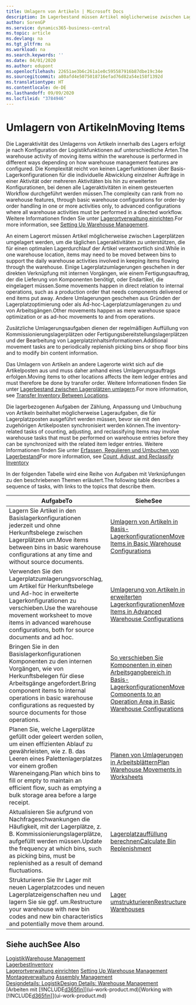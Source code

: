 ```yaml
---
title: Umlagern von Artikeln | Microsoft Docs
description: Im Lagerbestand müssen Artikel möglicherweise zwischen Lagerplätzen umgelagert werden, um die täglichen Lageraktivitäten zu unterstützen, die für einen optimalen Lagerdurchlauf der Artikel verantwortlich sind. Einige Lagerplatzumlagerungen geschehen in der direkten Verknüpfung mit internen Vorgängen, wie einem Fertigungsauftrag, der die Lieferung von Komponenten benötigt, oder Endartikel, die eingelagert müssen. Andere Umlagerungen geschehen aus Gründen der Lagerplatzoptimierung oder als Ad-hoc-Lagerplatzumlagerungen zu und von Arbeitsgängen.
author: SorenGP
ms.service: dynamics365-business-central
ms.topic: article
ms.devlang: na
ms.tgt_pltfrm: na
ms.workload: na
ms.search.keywords: ''
ms.date: 04/01/2020
ms.author: edupont
ms.openlocfilehash: 22651ae3b6c261a1e0c595587916b87dbe19c34e
ms.sourcegitcommit: a80afd4e5075018716efad76d82a54e158f1392d
ms.translationtype: HT
ms.contentlocale: de-DE
ms.lasthandoff: 09/09/2020
ms.locfileid: "3784946"
---
```

# <a name="moving-items"></a><span data-ttu-id="ca936-105">Umlagern von Artikeln</span><span class="sxs-lookup"><span data-stu-id="ca936-105">Moving Items</span></span>
<span data-ttu-id="ca936-106">Die Lageraktivität des Umlagerns von Artikeln innerhalb des Lagers erfolgt je nach Konfiguration der Logistikfunktionen auf unterschiedliche Arten.</span><span class="sxs-lookup"><span data-stu-id="ca936-106">The warehouse activity of moving items within the warehouse is performed in different ways depending on how warehouse management features are configured.</span></span> <span data-ttu-id="ca936-107">Die Komplexität reicht von keinen Lagerfunktionen über Basis-Lagerkonfigurationen für die individuelle Abwicklung einzelner Aufträge in einer Aktivität oder mehreren Aktivitäten bis hin zu erweiterten Konfigurationen, bei denen alle Lageraktivitäten in einem gesteuerten Workflow durchgeführt werden müssen.</span><span class="sxs-lookup"><span data-stu-id="ca936-107">The complexity can rank from no warehouse features, through basic warehouse configurations for order-by order handling in one or more activities only, to advanced configurations where all warehouse activities must be performed in a directed workflow.</span></span> <span data-ttu-id="ca936-108">Weitere Informationen finden Sie unter [Lagerortverwaltung einrichten](warehouse-setup-warehouse.md).</span><span class="sxs-lookup"><span data-stu-id="ca936-108">For more information, see [Setting Up Warehouse Management](warehouse-setup-warehouse.md).</span></span>

<span data-ttu-id="ca936-109">An einem Lagerort müssen Artikel möglicherweise zwischen Lagerplätzen umgelagert werden, um die täglichen Lageraktivitäten zu unterstützen, die für einen optimalen Lagerdurchlauf der Artikel verantwortlich sind.</span><span class="sxs-lookup"><span data-stu-id="ca936-109">While in one warehouse location, items may need to be moved between bins to support the daily warehouse activities involved in keeping items flowing through the warehouse.</span></span> <span data-ttu-id="ca936-110">Einige Lagerplatzumlagerungen geschehen in der direkten Verknüpfung mit internen Vorgängen, wie einem Fertigungsauftrag, der die Lieferung von Komponenten benötigt, oder Endartikel, die eingelagert müssen.</span><span class="sxs-lookup"><span data-stu-id="ca936-110">Some movements happen in direct relation to internal operations, such as a production order that needs components delivered or end items put away.</span></span> <span data-ttu-id="ca936-111">Andere Umlagerungen geschehen aus Gründen der Lagerplatzoptimierung oder als Ad-hoc-Lagerplatzumlagerungen zu und von Arbeitsgängen.</span><span class="sxs-lookup"><span data-stu-id="ca936-111">Other movements happen as mere warehouse space optimization or as ad-hoc movements to and from operations.</span></span>

<span data-ttu-id="ca936-112">Zusätzliche Umlagerungsaufgaben dienen der regelmäßigen Auffüllung von Kommissionierungslagerplätzen oder Fertigungsbereitstellungslagerplätzen und der Bearbeitung von Lagerplatzinhaltsinformationen.</span><span class="sxs-lookup"><span data-stu-id="ca936-112">Additional movement tasks are to periodically replenish picking bins or shop floor bins and to modify bin content information.</span></span>

<span data-ttu-id="ca936-113">Das Umlagern von Artikeln an andere Lagerorte wirkt sich auf die Artikelposten aus und muss daher anhand eines Umlagerungsauftrags erfolgen.</span><span class="sxs-lookup"><span data-stu-id="ca936-113">Moving items to other locations affects the item ledger entries and must therefore be done by transfer order.</span></span> <span data-ttu-id="ca936-114">Weitere Informationen finden Sie unter [Lagerbestand zwischen Lagerplätzen umlagern](inventory-how-transfer-between-locations.md).</span><span class="sxs-lookup"><span data-stu-id="ca936-114">For more information, see [Transfer Inventory Between Locations](inventory-how-transfer-between-locations.md).</span></span>  

<span data-ttu-id="ca936-115">Die lagerbezogenen Aufgaben der Zählung, Anpassung und Umbuchung von Artikeln beinhaltet möglicherweise Lageraufgaben, die für Lagerplatzposten ausgeführt werden müssen, bevor sie mit den zugehörigen Artikelposten synchronisiert werden können.</span><span class="sxs-lookup"><span data-stu-id="ca936-115">The inventory-related tasks of counting, adjusting, and reclassifying items may involve warehouse tasks that must be performed on warehouse entries before they can be synchronized with the related item ledger entries.</span></span> <span data-ttu-id="ca936-116">Weitere Informationen finden Sie unter [Erfassen, Regulieren und Umbuchen von Lagerbestand](inventory-how-count-adjust-reclassify.md)</span><span class="sxs-lookup"><span data-stu-id="ca936-116">For more information, see [Count, Adjust, and Reclassify Inventory](inventory-how-count-adjust-reclassify.md)</span></span>  

 <span data-ttu-id="ca936-117">In der folgenden Tabelle wird eine Reihe von Aufgaben mit Verknüpfungen zu den beschriebenen Themen erläutert.</span><span class="sxs-lookup"><span data-stu-id="ca936-117">The following table describes a sequence of tasks, with links to the topics that describe them.</span></span>   

|<span data-ttu-id="ca936-118">**Aufgabe**</span><span class="sxs-lookup"><span data-stu-id="ca936-118">**To**</span></span>|<span data-ttu-id="ca936-119">**Siehe**</span><span class="sxs-lookup"><span data-stu-id="ca936-119">**See**</span></span>|  
|------------|-------------|  
|<span data-ttu-id="ca936-120">Lagern Sie Artikel in den Basislagerkonfigurationen jederzeit und ohne Herkunftsbelege zwischen Lagerplätzen um.</span><span class="sxs-lookup"><span data-stu-id="ca936-120">Move items between bins in basic warehouse configurations at any time and without source documents.</span></span>|[<span data-ttu-id="ca936-121">Umlagern von Artikeln in Basis-Lagerkonfigurationen</span><span class="sxs-lookup"><span data-stu-id="ca936-121">Move Items in Basic Warehouse Configurations</span></span>](warehouse-how-to-move-items-ad-hoc-in-basic-warehousing.md)|
|<span data-ttu-id="ca936-122">Verwenden Sie den Lagerplatzumlagerungsvorschlag, um Artikel für Herkunftsbelege und Ad-hoc in erweiterte Lagerkonfigurationen zu verschieben.</span><span class="sxs-lookup"><span data-stu-id="ca936-122">Use the warehouse movement worksheet to move items in advanced warehouse configurations, both for source documents and ad hoc.</span></span>|[<span data-ttu-id="ca936-123">Umlagerung von Artikeln in erweiterten Lagerkonfigurationen</span><span class="sxs-lookup"><span data-stu-id="ca936-123">Move Items in Advanced Warehouse Configurations</span></span>](warehouse-how-to-move-items-in-advanced-warehousing.md)|  
|<span data-ttu-id="ca936-124">Bringen Sie in den Basislagerkonfigurationen Komponenten zu den internen Vorgängen, wie von Herkunftsbelegen für diese Arbeitsgänge angefordert.</span><span class="sxs-lookup"><span data-stu-id="ca936-124">Bring component items to internal operations in basic warehouse configurations as requested by source documents for those operations.</span></span>|[<span data-ttu-id="ca936-125">So verschieben Sie Komponenten in einen Arbeitsgangbereich in Basis-Lagerkonfigurationen</span><span class="sxs-lookup"><span data-stu-id="ca936-125">Move Components to an Operation Area in Basic Warehouse Configurations</span></span>](warehouse-how-to-move-components-to-an-operation-area-in-basic-warehousing.md)|
|<span data-ttu-id="ca936-126">Planen Sie, welche Lagerplätze gefüllt oder geleert werden sollen, um einen effizienten Ablauf zu gewährleisten, wie z. B. das Leeren eines Palettenlagerplatzes vor einem großen Wareneingang.</span><span class="sxs-lookup"><span data-stu-id="ca936-126">Plan which bins to fill or empty to maintain an efficient flow, such as emptying a bulk storage area before a large receipt.</span></span>|[<span data-ttu-id="ca936-127">Planen von Umlagerungen in Arbeitsblättern</span><span class="sxs-lookup"><span data-stu-id="ca936-127">Plan Warehouse Movements in Worksheets</span></span>](warehouse-how-to-plan-warehouse-movements-in-worksheets.md)|
|<span data-ttu-id="ca936-128">Aktualisieren Sie aufgrund von Nachfrageschwankungen die Häufigkeit, mit der Lagerplätze, z. B. Kommissionierungslagerplätze, aufgefüllt werden müssen.</span><span class="sxs-lookup"><span data-stu-id="ca936-128">Update the frequency at which bins, such as picking bins, must be replenished as a result of demand fluctuations.</span></span>|[<span data-ttu-id="ca936-129">Lagerplatzauffüllung berechnen</span><span class="sxs-lookup"><span data-stu-id="ca936-129">Calculate Bin Replenishment</span></span>](warehouse-how-to-calculate-bin-replenishment.md)|
|<span data-ttu-id="ca936-130">Strukturieren Sie Ihr Lager mit neuen Lagerplatzcodes und neuen Lagerplatzeigenschaften neu und lagern Sie sie ggf. um.</span><span class="sxs-lookup"><span data-stu-id="ca936-130">Restructure your warehouse with new bin codes and new bin characteristics and potentially move them around.</span></span>|[<span data-ttu-id="ca936-131">Lager umstrukturieren</span><span class="sxs-lookup"><span data-stu-id="ca936-131">Restructure Warehouses</span></span>](warehouse-how-to-restructure-warehouses.md)|  

## <a name="see-also"></a><span data-ttu-id="ca936-132">Siehe auch</span><span class="sxs-lookup"><span data-stu-id="ca936-132">See Also</span></span>  
[<span data-ttu-id="ca936-133">Logistik</span><span class="sxs-lookup"><span data-stu-id="ca936-133">Warehouse Management</span></span>](warehouse-manage-warehouse.md)  
[<span data-ttu-id="ca936-134">Lagerbest</span><span class="sxs-lookup"><span data-stu-id="ca936-134">Inventory</span></span>](inventory-manage-inventory.md)  
<span data-ttu-id="ca936-135">[Lagerortverwaltung einrichten](warehouse-setup-warehouse.md)   </span><span class="sxs-lookup"><span data-stu-id="ca936-135">[Setting Up Warehouse Management](warehouse-setup-warehouse.md)   </span></span>  
<span data-ttu-id="ca936-136">[Montageverwaltung](assembly-assemble-items.md)  </span><span class="sxs-lookup"><span data-stu-id="ca936-136">[Assembly Management](assembly-assemble-items.md)  </span></span>  
[<span data-ttu-id="ca936-137">Designdetails: Logistik</span><span class="sxs-lookup"><span data-stu-id="ca936-137">Design Details: Warehouse Management</span></span>](design-details-warehouse-management.md)  
<span data-ttu-id="ca936-138">[Arbeiten mit [!INCLUDE[d365fin](includes/d365fin_md.md)]](ui-work-product.md)</span><span class="sxs-lookup"><span data-stu-id="ca936-138">[Working with [!INCLUDE[d365fin](includes/d365fin_md.md)]](ui-work-product.md)</span></span>
